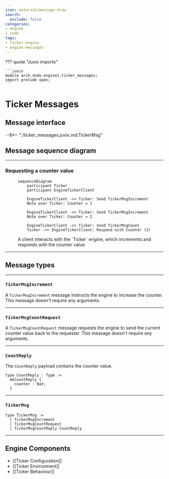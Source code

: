 ```yaml
---
icon: material/message-draw
search:
  exclude: false
categories:
- engine
- node
tags:
- ticker-engine
- engine-messages
---
```


??? quote "Juvix imports"

    ```juvix
    module arch.node.engines.ticker_messages;
    import prelude open;
    ```

# Ticker Messages

## Message interface

--8<-- "./ticker_messages.juvix.md:TickerMsg"

## Message sequence diagram

---

### Requesting a counter value

<!-- --8<-- [start:message-sequence-diagram] -->
<figure markdown="span">

```mermaid
sequenceDiagram
    participant Ticker
    participant EngineTickerClient

    EngineTickerClient ->> Ticker: Send TickerMsgIncrement
    Note over Ticker: Counter = 1

    EngineTickerClient ->> Ticker: Send TickerMsgIncrement
    Note over Ticker: Counter = 2

    EngineTickerClient ->> Ticker: Send TickerMsgCount
    Ticker ->> EngineTickerClient: Respond with Counter (2)
```

<figcaption markdown="span">
A client interacts with the `Ticker` engine, which increments and responds with the counter value.
</figcaption>
</figure>
<!-- --8<-- [end:message-sequence-diagram] -->

---

## Message types

---

### `TickerMsgIncrement`

A `TickerMsgIncrement` message instructs the engine to increase the counter.
This message doesn't require any arguments.

---

### `TickerMsgCountRequest`

A `TickerMsgCountRequest` message requests the engine to send the current counter value back to
the requester. This message doesn't require any arguments.

---

### `CountReply`

The `CountReply` payload contains the counter value.

```juvix
type CountReply : Type :=
  mkCountReply {
    counter : Nat;
  }
```

---

### `TickerMsg`

<!-- --8<-- [start:TickerMsg] -->
```juvix
type TickerMsg :=
  | TickerMsgIncrement
  | TickerMsgCountRequest
  | TickerMsgCountReply CountReply
```
<!-- --8<-- [end:TickerMsg] -->

---

## Engine Components

- [[Ticker Configuration]]
- [[Ticker Environment]]
- [[Ticker Behaviour]]
